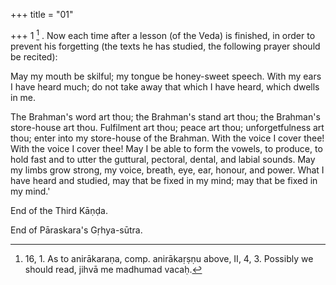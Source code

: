 +++
title = "01"

+++
1 [^1] . Now each time after a lesson (of the Veda) is finished, in order to prevent his forgetting (the texts he has studied, the following prayer should be recited):


[^1]:  16, 1. As to anirākaraṇa, comp. anirākaṛṣṇu above, II, 4, 3. Possibly we should read, jihvā me madhumad vacaḥ.

May my mouth be skilful; my tongue be honey-sweet speech. With my ears I have heard much; do not take away that which I have heard, which dwells in me.

The Brahman's word art thou; the Brahman's stand art thou; the Brahman's store-house art thou. Fulfilment art thou; peace art thou; unforgetfulness art thou; enter into my store-house of the Brahman. With the voice I cover thee! With the voice I cover thee! May I be able to form the vowels, to produce, to hold fast and to utter the guttural, pectoral, dental, and labial sounds. May my limbs grow strong, my voice, breath, eye, ear, honour, and power. What I have heard and studied, may that be fixed in my mind; may that be fixed in my mind.'

End of the Third Kāṇḍa.

End of Pāraskara's Gṛhya-sūtra.
